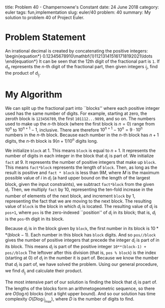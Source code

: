 title: Problem 40 - Champernowne's Constant
date: 24 June 2018
category: euler
tags: fun,implementation
slug: euler/40
problem: 40
summary: My solution to problem 40 of Project Euler.

# Problem Statement

An irrational decimal is created by concatenating the positive integers:
\begin{equation*}
	0.12345678910\mathbf{1}112131415161718192021\ldots
\end{equation*}
It can be seen that the 12th digit of the fractional part is `1`.
If $d_n$ represents the $n$-th digit of the fractional part, then given integers $i_j$, find the product of $d_{i_j}$.

# My Algorithm

We can split up the fractional part into ``blocks'' where each positive integer used has the same number of digits.
For example, starting at zero, the zeroth block is `123456789`, the first `101112...9899`, and so on.
The numbers used to make up the $n$-th block (where the first block is $n = 0$) range from $10^n$ to $10^{n+1} - 1$, inclusive.
There are therefore $10^{n+1} - 10^n = 9\cdot10^n$ numbers in the $n$-th block.
Because each number in the $n$-th block has $n+1$ digits, the $n$-th block is $9(n+1)10^n$ digits long.

We initialize `block` at 1.
This means `block` is equal to $n+1$.
It represents the number of digits in each integer in the block that $d_i$ is part of.
We initialize `fact` at 9.
It represents the number of positive integers that make up `block`.
This means `fact*block` represents the length of `block`.
Then, as long as the result is positive and `fact * block` is less than $9M$, where $M$ is the maximum possible value of $i$ in $d_i$ (a hard upper bound on the length of the largest block, given the input constraints), we subtract `fact*block` from the given $d_i$.
Then, we multiply `fact` by 10, representing the ten-fold increase in the number of elements of the next block, and increment `block` by 1, representing the fact that we are moving to the next block.
The resulting value of `block` is the block in which $d_i$ is located.
The resulting value of $d_i$ is `pos+1`, where `pos` is the zero-indexed ``position'' of $d_i$ in its block; that is, $d_i$ is the `pos`-th digit in its block.

Because $d_i$ is in the block given by `block`, the first number in its block is $10**(block-1)$.
Each number in this block has `block` digits.
And so `pos//block` gives the number of positive integers that precede the integer $d_i$ is part of in its block.
This means $d_i$ is part of the positive integer `10**(block-1) + pos//block`
The leftover after this division (that is, `pos % block`) is the index (starting at 0) of $d_i$ in the number it is part of.
Because we know the number that $d_i$ is part of, we have solved the problem.
Using our general procedure, we find $d_{i_{j}}$ and calculate their product.

The most intensive part of our solution is finding the block that $d_i$ is part of.
The lengths of the blocks form an arithmetogeometric sequence, so there are $O(\log n)$ blocks (not a tight upper bound).
And so our solution has time complexity $O(D\log i_{j_{\text{max}}})$, where $D$ is the number of digits to find.